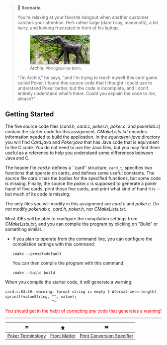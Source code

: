 > 📇 **Scenario**
> 
> You’re relaxing at your favorite hangout when another customer catches your attention.
> He’s rather large (dare I say, mammoth), a bit hairy, and looking frustrated in front of his laptop.
> 
> <!--![Archie, the Columbian Mammoth statue outside the Nebraska State Museum of Natural History. Photograph by Bohn.](archie.jpg)-->
> <figure>
>   <img src="archie.jpg" width="50%" alt="Archie, the Columbian Mammoth statue outside the Nebraska State Museum of Natural History">
>   <figcaption>Archie. <small>Photograph by Bohn.</small></figcaption>
> </figure>
> 
> "I’m Archie," he says, "and I'm trying to teach myself this card game called Poker.
> I found this source code that I thought I could use to understand Poker better,
> but the code is incomplete, and I don’t entirely understand what’s there.
> Could you explain the code to me, please?"

## Getting Started

The five source code files (*card.h*, *card.c*, *poker.h*, *poker.c*, and *pokerlab.c*) contain the starter code for this assignment<!--, and the text file (*answers.txt*) is where you'll provide some answers to demonstrate your ability to understand part of the starter code<-->.
*CMakeLists.txt* encodes information needed to build the application.
In the *equivalent-java* directory you will find *Card.java* and *Poker.java* that has Java code that is equivalent to the C code.
You do not need to use the Java files, but you may find them useful as a reference to help you understand some differences between Java and C.

The header file *card.h* defines a ``card'' structure, `card_t`, specifies two functions that operate on cards, and defines some useful constants.
The source file *card.c* has the bodies for the specified functions, but some code is missing.
Finally, the source file *poker.c* is supposed to generate a poker hand of five cards, print those five cards, and print what kind of hand it is -- but much of its code is missing.

The only files you will modify in this assignment are <!--*answers.txt*,--> *card.c*<!--,--> and *poker.c*.
Do *not* modify *pokerlab.c*, *card.h*, *poker.h*, nor *CMakeLists.txt*.

Most IDEs will be able to configure the compilation settings from *CMakeLists.txt*, and you can compile the program by clicking on "Build" or something similar.

- If you plan to operate from the command line, you can configure the compilation settings with this command:
  ```
  cmake --preset=default
  ```
  You can then compile the program with this command:
  ```
  cmake --build build
  ```

When you compile the starter code, it will generate a warning:

```text
card.c:63:30: warning: format string is empty [-Wformat-zero-length]
sprintf(valueString, "", value);
                     ^~
```

<font color="red">You should get in the habit of correcting *any* code that generates a warning!</font>

---

|        [⬅️](01-terminology.md)         |      [⬆️](../README.md)      |             [➡️](03-print-conversion-specifier.md)             |
|:--------------------------------------:|:----------------------------:|:--------------------------------------------------------------:|
| [Poker Terminology](01-terminology.md) | [Front Matter](../README.md) | [Print Conversion Specifier](03-print-conversion-specifier.md) |
